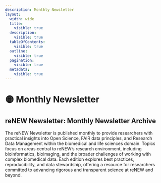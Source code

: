 ```yaml
---
description: Monthly Newsletter
layout:
  width: wide
  title:
    visible: true
  description:
    visible: true
  tableOfContents:
    visible: true
  outline:
    visible: true
  pagination:
    visible: true
  metadata:
    visible: true
---
```


# 🟡 Monthly Newsletter

## reNEW Newsletter: Monthly Newsletter Archive

The reNEW Newsletter is published monthly to provide researchers with practical insights into Open Science, FAIR data principles, and Research Data Management within the biomedical and life sciences domain. Topics focus on areas central to reNEW’s research environment, including bioinformatics, bioimaging, and the broader challenges of working with complex biomedical data. Each edition explores best practices, reproducibility, and data stewardship, offering a resource for researchers committed to advancing rigorous and transparent science at reNEW and beyond.

